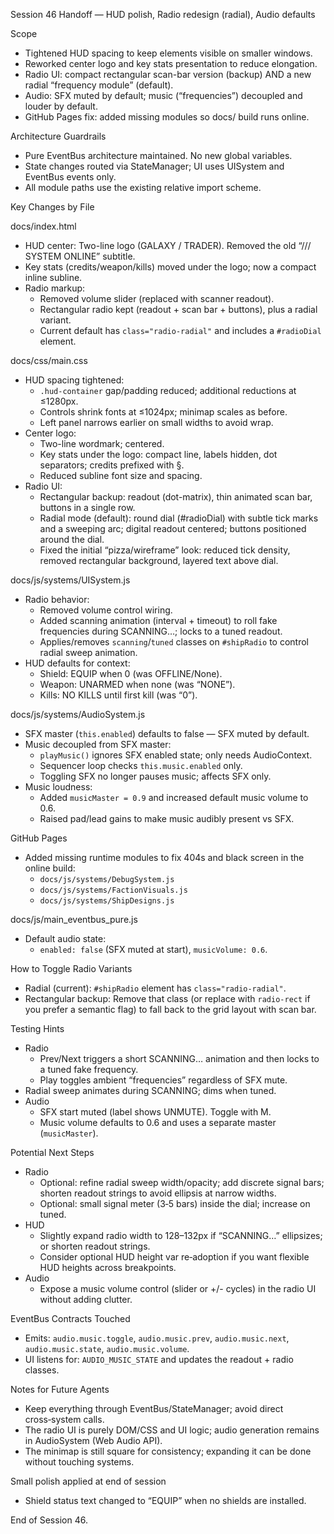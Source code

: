 Session 46 Handoff — HUD polish, Radio redesign (radial), Audio defaults

Scope
- Tightened HUD spacing to keep elements visible on smaller windows.
- Reworked center logo and key stats presentation to reduce elongation.
- Radio UI: compact rectangular scan-bar version (backup) AND a new radial “frequency module” (default).
- Audio: SFX muted by default; music (“frequencies”) decoupled and louder by default.
- GitHub Pages fix: added missing modules so docs/ build runs online.

Architecture Guardrails
- Pure EventBus architecture maintained. No new global variables.
- State changes routed via StateManager; UI uses UISystem and EventBus events only.
- All module paths use the existing relative import scheme.

Key Changes by File

docs/index.html
- HUD center: Two-line logo (GALAXY / TRADER). Removed the old “/// SYSTEM ONLINE” subtitle.
- Key stats (credits/weapon/kills) moved under the logo; now a compact inline subline.
- Radio markup:
  - Removed volume slider (replaced with scanner readout).
  - Rectangular radio kept (readout + scan bar + buttons), plus a radial variant.
  - Current default has `class="radio-radial"` and includes a `#radioDial` element.

docs/css/main.css
- HUD spacing tightened:
  - `.hud-container` gap/padding reduced; additional reductions at ≤1280px.
  - Controls shrink fonts at ≤1024px; minimap scales as before.
  - Left panel narrows earlier on small widths to avoid wrap.
- Center logo:
  - Two-line wordmark; centered.
  - Key stats under the logo: compact line, labels hidden, dot separators; credits prefixed with §.
  - Reduced subline font size and spacing.
- Radio UI:
  - Rectangular backup: readout (dot-matrix), thin animated scan bar, buttons in a single row.
  - Radial mode (default): round dial (#radioDial) with subtle tick marks and a sweeping arc; digital readout centered; buttons positioned around the dial.
  - Fixed the initial “pizza/wireframe” look: reduced tick density, removed rectangular background, layered text above dial.

docs/js/systems/UISystem.js
- Radio behavior:
  - Removed volume control wiring.
  - Added scanning animation (interval + timeout) to roll fake frequencies during SCANNING…; locks to a tuned readout.
  - Applies/removes `scanning`/`tuned` classes on `#shipRadio` to control radial sweep animation.
- HUD defaults for context:
  - Shield: EQUIP when 0 (was OFFLINE/None).
  - Weapon: UNARMED when none (was “NONE”).
  - Kills: NO KILLS until first kill (was “0”).

docs/js/systems/AudioSystem.js
- SFX master (`this.enabled`) defaults to false — SFX muted by default.
- Music decoupled from SFX master:
  - `playMusic()` ignores SFX enabled state; only needs AudioContext.
  - Sequencer loop checks `this.music.enabled` only.
  - Toggling SFX no longer pauses music; affects SFX only.
- Music loudness:
  - Added `musicMaster = 0.9` and increased default music volume to 0.6.
  - Raised pad/lead gains to make music audibly present vs SFX.

GitHub Pages
- Added missing runtime modules to fix 404s and black screen in the online build:
  - `docs/js/systems/DebugSystem.js`
  - `docs/js/systems/FactionVisuals.js`
  - `docs/js/systems/ShipDesigns.js`

docs/js/main_eventbus_pure.js
- Default audio state:
  - `enabled: false` (SFX muted at start), `musicVolume: 0.6`.

How to Toggle Radio Variants
- Radial (current): `#shipRadio` element has `class="radio-radial"`.
- Rectangular backup: Remove that class (or replace with `radio-rect` if you prefer a semantic flag) to fall back to the grid layout with scan bar.

Testing Hints
- Radio
  - Prev/Next triggers a short SCANNING… animation and then locks to a tuned fake frequency.
  - Play toggles ambient “frequencies” regardless of SFX mute.
- Radial sweep animates during SCANNING; dims when tuned.
- Audio
  - SFX start muted (label shows UNMUTE). Toggle with M.
  - Music volume defaults to 0.6 and uses a separate master (`musicMaster`).

Potential Next Steps
- Radio
  - Optional: refine radial sweep width/opacity; add discrete signal bars; shorten readout strings to avoid ellipsis at narrow widths.
  - Optional: small signal meter (3‑5 bars) inside the dial; increase on tuned.
- HUD
  - Slightly expand radio width to 128–132px if “SCANNING…” ellipsizes; or shorten readout strings.
  - Consider optional HUD height var re‑adoption if you want flexible HUD heights across breakpoints.
- Audio
  - Expose a music volume control (slider or +/- cycles) in the radio UI without adding clutter.

EventBus Contracts Touched
- Emits: `audio.music.toggle`, `audio.music.prev`, `audio.music.next`, `audio.music.state`, `audio.music.volume`.
- UI listens for: `AUDIO_MUSIC_STATE` and updates the readout + radio classes.

Notes for Future Agents
- Keep everything through EventBus/StateManager; avoid direct cross‑system calls.
- The radio UI is purely DOM/CSS and UI logic; audio generation remains in AudioSystem (Web Audio API).
- The minimap is still square for consistency; expanding it can be done without touching systems.

Small polish applied at end of session
- Shield status text changed to “EQUIP” when no shields are installed.

End of Session 46.

